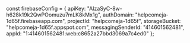 const firebaseConfig = {
     apiKey: "AIzaSyC-8w-h628k19k2QwPOomuzu7mLK8kMx1g",
     authDomain: "helpcomeja-1d65f.firebaseapp.com",
     projectId: "helpcomeja-1d65f",
     storageBucket: "helpcomeja-1d65f.appspot.com",
     messagingSenderId: "414601562481",
     appId: "1:414601562481:web:c8652a27bbd3069a7c4ed0"
   };
